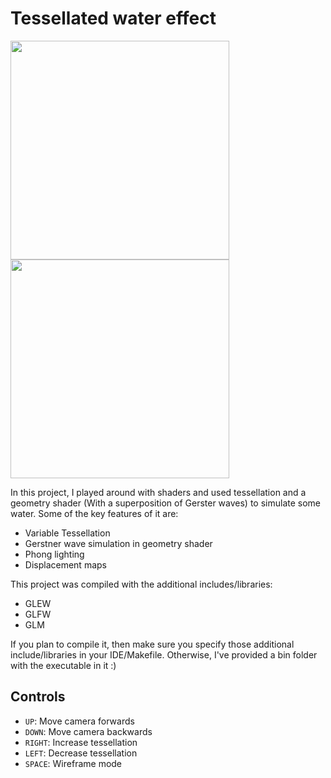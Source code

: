 # Tessellated water effect

<span><img src="demo.png" width="350px"><img src="demo2.png" width="350px"></span>

In this project, I played around with shaders and used tessellation and a geometry shader (With a superposition of Gerster waves)
to simulate some water. Some of the key features of it are:

- Variable Tessellation
- Gerstner wave simulation in geometry shader
- Phong lighting
- Displacement maps

This project was compiled with the additional includes/libraries:
- GLEW
- GLFW
- GLM

If you plan to compile it, then make sure you specify those additional include/libraries in your IDE/Makefile.
Otherwise, I've provided a bin folder with the executable in it :)

## Controls
- <code>UP</code>: Move camera forwards
- <code>DOWN</code>: Move camera backwards
- <code>RIGHT</code>: Increase tessellation
- <code>LEFT</code>: Decrease tessellation
- <code>SPACE</code>: Wireframe mode